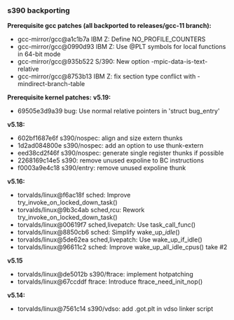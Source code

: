 ### s390 backporting

**Prerequisite gcc patches (all backported to releases/gcc-11 branch):**
- gcc-mirror/gcc@a1c1b7a IBM Z: Define NO_PROFILE_COUNTERS
- gcc-mirror/gcc@0990d93 IBM Z: Use @PLT symbols for local functions in 64-bit mode
- gcc-mirror/gcc@935b522 S/390: New option -mpic-data-is-text-relative
- gcc-mirror/gcc@8753b13 IBM Z: fix section type conflict with -mindirect-branch-table

**Prerequisite kernel patches:**
**v5.19:**
- 69505e3d9a39 bug: Use normal relative pointers in 'struct bug_entry'

**v5.18:**
- 602bf1687e6f s390/nospec: align and size extern thunks
- 1d2ad084800e s390/nospec: add an option to use thunk-extern
- eed38cd2f46f s390/nospec: generate single register thunks if possible
- 2268169c14e5 s390: remove unused expoline to BC instructions
- f0003a9e4c18 s390/entry: remove unused expoline thunk

**v5.16:**
- torvalds/linux@f6ac18f sched: Improve try_invoke_on_locked_down_task()
- torvalds/linux@9b3c4ab sched,rcu: Rework try_invoke_on_locked_down_task()
- torvalds/linux@00619f7 sched,livepatch: Use task_call_func()
- torvalds/linux@8850cb6 sched: Simplify wake_up_*idle*()
- torvalds/linux@5de62ea sched,livepatch: Use wake_up_if_idle()
- torvalds/linux@96611c2 sched: Improve wake_up_all_idle_cpus() take #2

**v5.15**
- torvalds/linux@de5012b s390/ftrace: implement hotpatching
- torvalds/linux@67ccddf ftrace: Introduce ftrace_need_init_nop()

**v5.14:**
- torvalds/linux@7561c14 s390/vdso: add .got.plt in vdso linker script
